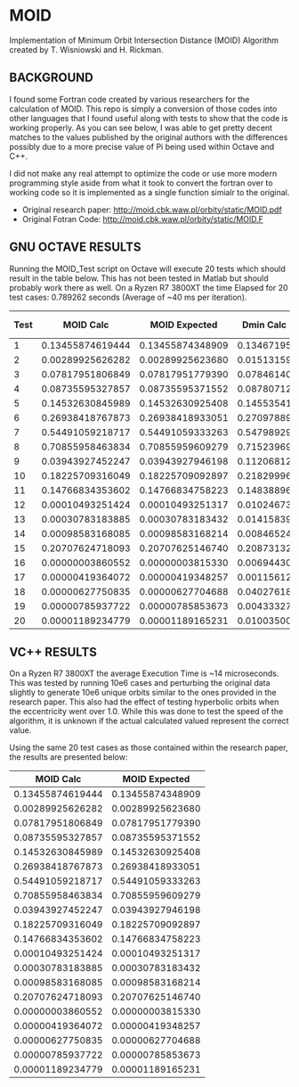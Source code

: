 # MOID
Implementation of Minimum Orbit Intersection Distance (MOID) Algorithm created by T. Wisniowski and H. Rickman.

## BACKGROUND
I found some Fortran code created by various researchers for the calculation of MOID.  This repo is simply a conversion of those codes into other languages that I found useful along with tests to show that the code is working properly.  As you can see below, I was able to get pretty decent matches to the values published by the original authors with the differences possibly due to a more precise value of Pi being used within Octave and C++.

I did not make any real attempt to optimize the code or use more modern programming style aside from what it took to convert the fortran over to working code so it is implemented as a single function simialr to the original.

* Original research paper: http://moid.cbk.waw.pl/orbity/static/MOID.pdf
* Original Fotran Code: http://moid.cbk.waw.pl/orbity/static/MOID.F

## GNU OCTAVE RESULTS
Running the MOID_Test script on Octave will execute 20 tests which should result in the table below.  This has not been tested in Matlab but should probably work there as well.  On a Ryzen R7 3800XT the time Elapsed for 20 test cases: 0.789262 seconds (Average of ~40 ms per iteration).

Test  | MOID Calc | MOID Expected | Dmin Calc | Dmin Expected 
 ------|----------------|-------------------------|------------------|------------------
1 |      0.13455874619444 |       0.13455874348909  |      0.13467195  |    0.13467190
2 |      0.00289925626282 |       0.00289925623680  |      0.01513159   |   0.01513160
3 |      0.07817951806849 |       0.07817951779390  |      0.07846140   |   0.07846140
4 |      0.08735595327857 |       0.08735595371552  |      0.08780712   |   0.08780710
5 |      0.14532630845989 |       0.14532630925408  |      0.14553541  |    0.14553540
6 |      0.26938418767873 |       0.26938418933051  |      0.27097889  |    0.27097890
7 |      0.54491059218717 |       0.54491059333263  |      0.54798929  |    0.54798930
8 |      0.70855958463834 |       0.70855959609279  |      0.71523969  |    0.71523970
9 |      0.03943927452247 |       0.03943927946198  |      0.11206812  |    0.11206820
10|      0.18225709316049 |       0.18225709092897  |      0.21829996  |    0.21830000
11|      0.14766834353602 |       0.14766834758223  |      0.14838896  |    0.14838900
12|      0.00010493251424 |       0.00010493251317  |      0.01024673  |    0.01024670
13|      0.00030783183885 |       0.00030783183432  |      0.01415839  |    0.01415840
14|      0.00098583168085 |       0.00098583168214  |      0.00846524  |    0.00846520
15|      0.20707624718093 |       0.20707625146740  |      0.20873132  |    0.20873130
16 |     0.00000003860552 |       0.00000003815330  |      0.00694430  |    0.00694430
17 |     0.00000419364072 |       0.00000419348257  |      0.00115612  |    0.00115610
18 |     0.00000627750835 |       0.00000627704688  |      0.04027618  |    0.04027620
19 |     0.00000785937722 |       0.00000785853673  |      0.00433327  |    0.00433330
20 |     0.00001189234779 |       0.00001189165231  |      0.01003500  |    0.01003500

## VC++ RESULTS

On a Ryzen R7 3800XT the average Execution Time is ~14 microseconds.  This was tested by running 10e6 cases and perturbing the original data slightly to generate 10e6 unique orbits similar to the ones provided in the research paper.  This also had the effect of testing hyperbolic orbits when the eccentricity went over 1.0.  While this was done to test the speed of the algorithm, it is unknown if the actual calculated valued represent the correct value.

Using the same 20 test cases as those contained within the research paper, the results are presented below:

MOID Calc | MOID Expected |
 ------|---------------
0.13455874619444      |  0.13455874348909
0.00289925626282      |  0.00289925623680
0.07817951806849      |  0.07817951779390
0.08735595327857      |  0.08735595371552
0.14532630845989      |  0.14532630925408
0.26938418767873      |  0.26938418933051
0.54491059218717      |  0.54491059333263
0.70855958463834      |  0.70855959609279
0.03943927452247      |  0.03943927946198
0.18225709316049      |  0.18225709092897
0.14766834353602      |  0.14766834758223
0.00010493251424      |  0.00010493251317
0.00030783183885      |  0.00030783183432
0.00098583168085      |  0.00098583168214
0.20707624718093      |  0.20707625146740
0.00000003860552      |  0.00000003815330
0.00000419364072      |  0.00000419348257
0.00000627750835      |  0.00000627704688
0.00000785937722      |  0.00000785853673
0.00001189234779      |  0.00001189165231


